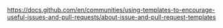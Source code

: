https://docs.github.com/en/communities/using-templates-to-encourage-useful-issues-and-pull-requests/about-issue-and-pull-request-templates
